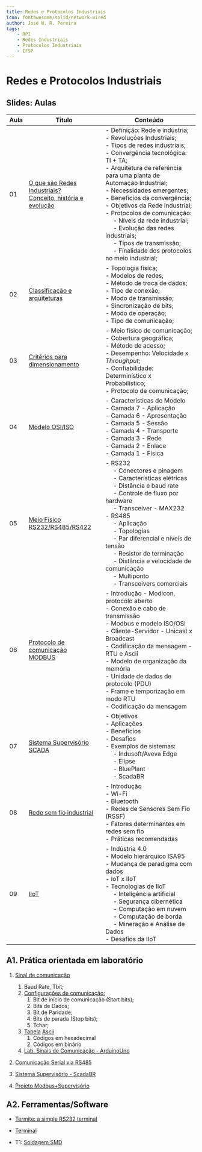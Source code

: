 ```yaml
---
title: Redes e Protocolos Industriais
icon: fontawesome/solid/network-wired
author: José W. R. Pereira
tags: 
    - RPI
    - Redes Industriais
    - Protocolos Industriais
    - IFSP
---
```



# Redes e Protocolos Industriais

## Slides: Aulas


| Aula | Título                                                                                                         | Conteúdo                                                                                                                                                                                                                                                                                                                                                                                                                                                                                                                      |
| ---- | -------------------------------------------------------------------------------------------------------------- | ----------------------------------------------------------------------------------------------------------------------------------------------------------------------------------------------------------------------------------------------------------------------------------------------------------------------------------------------------------------------------------------------------------------------------------------------------------------------------------------------------------------------------- |
| 01   | [O que são Redes Industriais? <br>Conceito, história e evolução](slides/aula01-definicao_de_redes_industriais.pdf) | - Definição: Rede e indústria;<br>- Revoluções Industriais;<br>- Tipos de redes industriais;<br>- Convergência tecnológica: TI + TA;<br>- Arquitetura de referência para uma planta de Automação Industrial;<br>- Necessidades emergentes;<br>- Benefícios da convergência;<br>- Objetivos da Rede Industrial;<br>- Protocolos de comunicação:<br>&emsp; - Níveis da rede industrial;<br>&emsp; - Evolução das redes industriais;<br>&emsp; - Tipos de transmissão;<br>&emsp; - Finalidade dos protocolos no meio industrial; |
| 02   | [Classificação e arquiteturas](slides/aula02-classificacao_das_redes.pdf)                 | - Topologia física;<br>- Modelos de redes;<br>- Método de troca de dados;<br>- Tipo de conexão;<br>- Modo de transmissão;<br>- Sincronização de bits;<br>- Modo de operação;<br>- Tipo de comunicação;                                                                                                                                                                                                                                                                                                                        |
| 03   | [Critérios para dimensionamento](slides/aula03-criterios_para_dimensionamento.pdf)                             | - Meio físico de comunicação;<br>- Cobertura geográfica;<br>- Método de acesso;<br>- Desempenho: Velocidade x *Throughput*;<br>- Confiabilidade: Determinístico x Probabilístico;<br>- Protocolo de comunicação;                                                                                                                                                                                                                                                                                                              |
| 04   | [Modelo OSI/ISO](slides/aula04-Modelo_OSI.pdf)                                                                 | - Características do Modelo<br>- Camada 7 - Aplicação<br>- Camada 6 - Apresentação<br>- Camada 5 - Sessão<br>- Camada 4 - Transporte<br>- Camada 3 - Rede <br>- Camada 2 - Enlace<br>- Camada 1 - Física                                                                                                                                                                                                                                                                                                                      |
| 05   | [Meio Físico <br> RS232/RS485/RS422](slides/aula05-MeioFisico-RS_232-485-422.pdf)                                 | - RS232<br>&emsp; - Conectores e pinagem<br>&emsp; - Características elétricas<br>&emsp; - Distância e baud rate<br>&emsp; - Controle de fluxo por hardware<br>&emsp; - Transceiver - MAX232<br>- RS485<br>&emsp; - Aplicação<br>&emsp; - Topologias<br>&emsp; - Par diferencial e níveis de tensão<br>&emsp; - Resistor de terminação<br>&emsp; - Distância e velocidade de comunicação<br>&emsp; - Multiponto<br>&emsp; - Transceivers comerciais                                                                           |
| 06   | [Protocolo de comunicação <br> MODBUS](slides/aula06-protocolo_de_comunicacao_MODBUS.pdf)                         | - Introdução - Modicon, protocolo aberto<br>- Conexão e cabo de transmissão<br>- Modbus e modelo ISO/OSI<br>- Cliente-Servidor - Unicast x Broadcast<br>- Codificação da mensagem - RTU e Ascii<br>- Modelo de organização da memória<br>- Unidade de dados de protocolo (PDU)<br>- Frame e temporização em modo RTU<br>- Codificação da mensagem                                                                                                                                                                             |
| 07   | [Sistema Supervisório <br> SCADA](slides/aula07-sistemas_SCADA.pdf)                                               | - Objetivos<br>- Aplicações<br>- Benefícios<br>- Desafios<br>- Exemplos de sistemas:<br>&emsp; - Indusoft/Aveva Edge<br>&emsp; - Elipse<br>&emsp; - BluePlant<br>&emsp; - ScadaBR                                                                                                                                                                                                                                                                                                                                             |
| 08   | [Rede sem fio industrial](slides/aula08-redes_sem_fio_em_ambiente_industrial.pdf)                              | - Introdução<br>- Wi-Fi<br>- Bluetooth<br>- Redes de Sensores Sem Fio (RSSF)<br>- Fatores determinantes em redes sem fio<br>- Práticas recomendadas                                                                                                                                                                                                                                                                                                                                                                           |
| 09   | [IIoT](slides/aula09-IIoT.pdf)                                                                                 | - Indústria 4.0<br>- Modelo hierárquico ISA95<br>- Mudança de paradigma com dados<br>- IoT x IIoT<br>- Tecnologias de IIoT<br>&emsp; - Inteligência artificial<br>&emsp; - Segurança cibernética<br>&emsp; - Computação em nuvem<br>&emsp; - Computação de borda<br>&emsp; - Mineração e Análise de Dados<br>- Desafios da IIoT                                                                                                                                                                                               |




## A1. Prática orientada em laboratório
1. [Sinal de comunicação](https://solace.com/wp-content/uploads/2021/02/baud-rate-4.png)
	1. Baud Rate, Tbit; 
	2. [Configurações de comunicação:](https://www.picotech.com/images/uploads/software/RS-232_diagram_1.jpg)
		1. Bit de início de comunicação (Start bits);
		2. Bits de Dados;
		3. Bit de Paridade;
		4. Bits de parada (Stop bits);
		5. Tchar;
	3. [Tabela](https://repositorio.ufu.br/bitstream/123456789/14443/4/SFOLima4DISSPRT.pdf) [Ascii](https://www.ime.usp.br/~pf/algoritmos/apend/ascii.html)
		1. Códigos em hexadecimal
		2. Códigos em binário
	4. [Lab. Sinais de Comunicação - ArduinoUno](slides/cofre.zip)
	
2. [Comunicação Serial via RS485](slides/lab4-comunicacao_serial_rs485.pdf)

3. [Sistema Supervisório - ScadaBR](slides/aula07lab-ScadaBR.pdf)

4. [Projeto Modbus+Supervisório](slides/aula08lab-supervisorio.pdf)


## A2. Ferramentas/Software

* [Termite: a simple RS232 terminal](https://www.compuphase.com/software_termite.htm)
* [Terminal](https://sites.google.com/site/terminalbpp/)

* T1: [Soldagem SMD](https://github.com/JoseWRPereira/docs/tree/main/docs/notas_de_aula/pci/soldagem)
